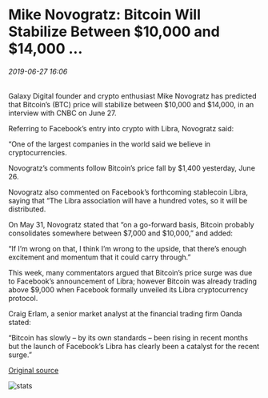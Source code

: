 # Mike Novogratz: Bitcoin Will Stabilize Between $10,000 and $14,000 ...

###### 2019-06-27 16:06

Galaxy Digital founder and crypto enthusiast Mike Novogratz has predicted that Bitcoin’s (BTC) price will stabilize between $10,000 and $14,000, in an interview with CNBC on June 27.

Referring to Facebook’s entry into crypto with Libra, Novogratz said:

“One of the largest companies in the world said we believe in cryptocurrencies.

Novogratz’s comments follow Bitcoin’s price fall by $1,400 yesterday, June 26.

Novogratz also commented on Facebook’s forthcoming stablecoin Libra, saying that “The Libra association will have a hundred votes, so it will be distributed.

On May 31, Novogratz stated that “on a go-forward basis, Bitcoin probably consolidates somewhere between $7,000 and $10,000,” and added:

“If I’m wrong on that, I think I’m wrong to the upside, that there’s enough excitement and momentum that it could carry through.”

This week, many commentators argued that Bitcoin’s price surge was due to Facebook’s announcement of Libra; however Bitcoin was already trading above $9,000 when Facebook formally unveiled its Libra cryptocurrency protocol.

Craig Erlam, a senior market analyst at the financial trading firm Oanda stated:

“Bitcoin has slowly – by its own standards – been rising in recent months but the launch of Facebook’s Libra has clearly been a catalyst for the recent surge.”

[Original source](https://cointelegraph.com/news/mike-novogratz-bitcoin-will-stabilize-between-10-000-and-14-000)

![stats](https://c.statcounter.com/11760860/0/a89fa40b/1/ "stats")